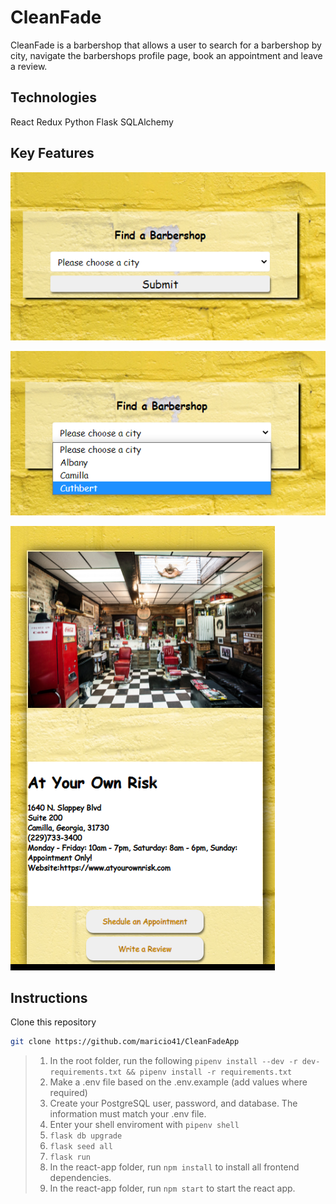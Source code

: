 # CleanFade

CleanFade is a barbershop that allows a user to search for a barbershop by city, navigate the barbershops profile page, book an appointment and leave a review.

## Technologies
React
Redux
Python
Flask
SQLAlchemy

## Key Features
![search](https://github.com/maricio41/CleanFadeApp/blob/main/react-app/src/projectpics/cleanfadecitysearch.png)

![search](https://github.com/maricio41/CleanFadeApp/blob/main/react-app/src/projectpics/citysearch2.png)

![barbershop page](https://github.com/maricio41/CleanFadeApp/blob/main/react-app/src/projectpics/barbershopprofilepage.png)

## Instructions

Clone this repository

   ```bash
   git clone https://github.com/maricio41/CleanFadeApp
   ```
>1. In the root folder, run the following `pipenv install --dev -r dev-requirements.txt && pipenv install -r requirements.txt`
>2. Make a .env file based on the .env.example (add values where required)
>3. Create your PostgreSQL user, password, and database. The information must match your .env file.
>4. Enter your shell enviroment with `pipenv shell`
>5. `flask db upgrade`
>6. `flask seed all`
>7. `flask run`
>8. In the react-app folder, run `npm install` to install all frontend dependencies.
>9. In the react-app folder, run `npm start` to start the react app.
